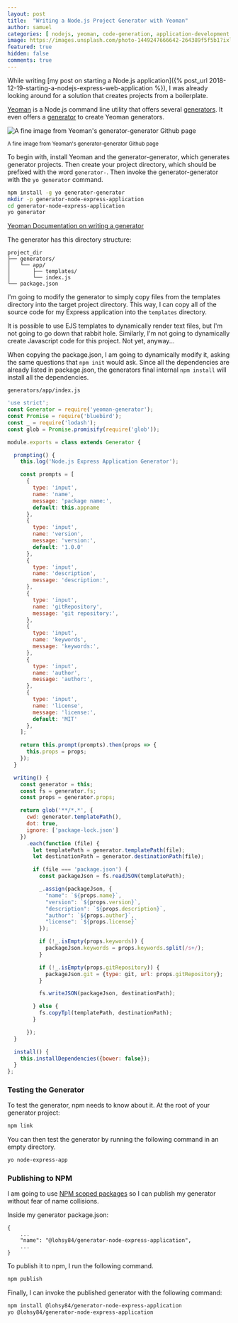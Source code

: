 ```yaml
---
layout: post
title:  "Writing a Node.js Project Generator with Yeoman"
author: samuel
categories: [ nodejs, yeoman, code-generation, application-development ]
image: https://images.unsplash.com/photo-1449247666642-264389f5f5b1?ixlib=rb-1.2.1&ixid=eyJhcHBfaWQiOjEyMDd9&auto=format&fit=crop&w=2549&q=80
featured: true
hidden: false
comments: true
---
```


While writing [my post on starting a Node.js application]({% post_url 2018-12-19-starting-a-nodejs-express-web-application %}), I was already looking around for a solution that creates projects from a boilerplate.

[Yeoman](https://yeoman.io) is a Node.js command line utility that offers several [generators]((https://yeoman.io/generators/)). It even offers a [generator](https://github.com/yeoman/generator-generator) to create Yeoman generators.

![A fine image from Yeoman's generator-generator Github page](https://camo.githubusercontent.com/f8dc3e07d956f1f8dbdea5f895800fe53772a50d/687474703a2f2f692e696d6775722e636f6d2f326771696966742e6a7067)

<sub>A fine image from Yeoman's generator-generator Github page</sub>

To begin with, install Yeoman and the generator-generator, which generates generator projects. Then create your project directory, which should be prefixed with the word `generator-`.
Then invoke the generator-generator with the `yo generator` command.

```bash
npm install -g yo generator-generator
mkdir -p generator-node-express-application
cd generator-node-express-application
yo generator
```

[Yeoman Documentation on writing a generator](https://yeoman.io/authoring/)

The generator has this directory structure:
```text
project_dir
├── generators/
│   └── app/
│       ├── templates/
│       └── index.js
└── package.json
```


I'm going to modify the generator to simply copy files from the templates directory into the target project directory. This way, I can copy all
of the source code for my Express application into the `templates` directory.

It is possible to use EJS templates to dynamically render text files, but I'm not going to go down that rabbit hole. Similarly, I'm not going to dynamically create Javascript code  for this project. Not yet, anyway...

When copying the package.json, I am going to dynamically modify it, asking the same questions that `npm init` would ask. Since all the dependencies are already listed in package.json, the generators final internal `npm install` will install all the dependencies.

`generators/app/index.js`
```javascript
'use strict';
const Generator = require('yeoman-generator');
const Promise = require('bluebird');
const _ = require('lodash');
const glob = Promise.promisify(require('glob'));

module.exports = class extends Generator {

  prompting() {
    this.log('Node.js Express Application Generator');

    const prompts = [
      {
        type: 'input',
        name: 'name',
        message: 'package name:',
        default: this.appname
      },
      {
        type: 'input',
        name: 'version',
        message: 'version:',
        default: '1.0.0'
      },
      {
        type: 'input',
        name: 'description',
        message: 'description:',
      },
      {
        type: 'input',
        name: 'gitRepository',
        message: 'git repository:',
      },
      {
        type: 'input',
        name: 'keywords',
        message: 'keywords:',
      },
      {
        type: 'input',
        name: 'author',
        message: 'author:',
      },
      {
        type: 'input',
        name: 'license',
        message: 'license:',
        default: 'MIT'
      },
    ];

    return this.prompt(prompts).then(props => {
      this.props = props;
    });
  }

  writing() {
    const generator = this;
    const fs = generator.fs;
    const props = generator.props;

    return glob('**/*.*', {
      cwd: generator.templatePath(),
      dot: true,
      ignore: ['package-lock.json']
    })
      .each(function (file) {
        let templatePath = generator.templatePath(file);
        let destinationPath = generator.destinationPath(file);

        if (file === 'package.json') {
          const packageJson = fs.readJSON(templatePath);

          _.assign(packageJson, {
            "name": `${props.name}`,
            "version": `${props.version}`,
            "description": `${props.description}`,
            "author": `${props.author}`,
            "license": `${props.license}`
          });

          if (!_.isEmpty(props.keywords)) {
            packageJson.keywords = props.keywords.split(/s+/);
          }

          if (!_.isEmpty(props.gitRepository)) {
            packageJson.git = {type: git, url: props.gitRepository};
          }

          fs.writeJSON(packageJson, destinationPath);

        } else {
          fs.copyTpl(templatePath, destinationPath);
        }

      });
  }

  install() {
    this.installDependencies({bower: false});
  }
};
```

### Testing the Generator

To test the generator, npm needs to know about it. At the root of your generator project:
```bash
npm link
```

You can then test the generator by running the following command in an empty directory.
```bash
yo node-express-app

```

### Publishing to NPM
I am going to use [NPM scoped packages](https://docs.npmjs.com/misc/scope) so I can publish my generator without fear of name collisions.

Inside my generator package.json:
```
{
    ...
    "name": "@lohsy84/generator-node-express-application",
    ...   
}
```

To publish it to npm, I run the following command.

```bash
npm publish
```


Finally, I can invoke the published generator with the following command:

```bash
npm install @lohsy84/generator-node-express-application
yo @lohsy84/generator-node-express-application
```
